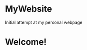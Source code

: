# MyWebsite
Initial attempt at my personal webpage
<html>
<body>

<h1>Welcome!</h1> 

</body>
</html>
